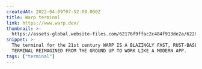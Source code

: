 ```yaml
---
createdAt: 2022-04-09T07:52:00.000Z
title: Warp terminal
link: https://www.warp.dev/
thumbnail: >-
  https://assets-global.website-files.com/62176f9ffac2c484f913de2a/6228af3da9736547edf80b03_Webclip.png
snippet: >-
  The terminal for the 21st century WARP IS A BLAZINGLY FAST, RUST-BASED
  TERMINAL REIMAGINED FROM THE GROUND UP TO WORK LIKE A MODERN APP.
tags: ["terminal"]
---
```

